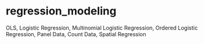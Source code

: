 # regression_modeling

OLS, Logistic Regression, Multinomial Logistic Regression, Ordered Logistic Regression, Panel Data, Count Data, Spatial Regression